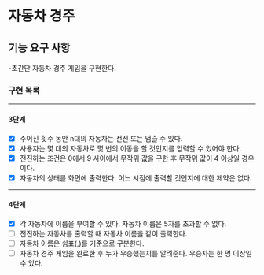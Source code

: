 # 자동차 경주

## 기능 요구 사항

-초간단 자동차 경주 게임을 구현한다.

### 구현 목록

---
#### 3단계
-[X] 주어진 횟수 동안 n대의 자동차는 전진 또는 멈출 수 있다.
-[X] 사용자는 몇 대의 자동차로 몇 번의 이동을 할 것인지를 입력할 수 있어야 한다.
-[X] 전진하는 조건은 0에서 9 사이에서 무작위 값을 구한 후 무작위 값이 4 이상일 경우이다.
-[X] 자동차의 상태를 화면에 출력한다. 어느 시점에 출력할 것인지에 대한 제약은 없다.
---
#### 4단계
-[X] 각 자동차에 이름을 부여할 수 있다. 자동차 이름은 5자를 초과할 수 없다.
-[ ] 전진하는 자동차를 출력할 때 자동차 이름을 같이 출력한다.
-[ ] 자동차 이름은 쉼표(,)를 기준으로 구분한다.
-[ ] 자동차 경주 게임을 완료한 후 누가 우승했는지를 알려준다. 우승자는 한 명 이상일 수 있다.
